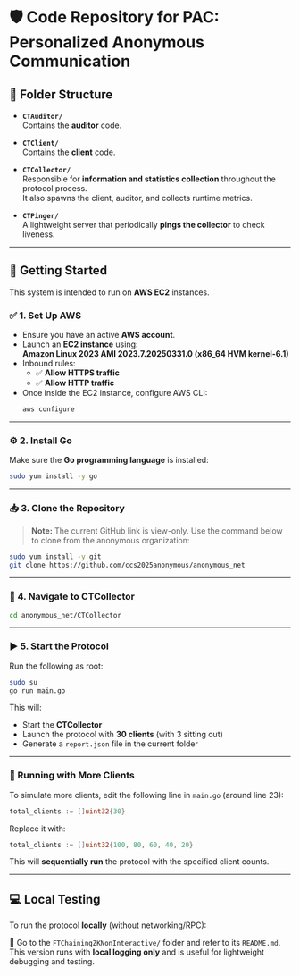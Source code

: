 # 🛡️ Code Repository for **PAC: Personalized Anonymous Communication**

## 📁 Folder Structure

- **`CTAuditor/`**  
  Contains the **auditor** code.

- **`CTClient/`**  
  Contains the **client** code.

- **`CTCollector/`**  
  Responsible for **information and statistics collection** throughout the protocol process.  
  It also spawns the client, auditor, and collects runtime metrics.

- **`CTPinger/`**  
  A lightweight server that periodically **pings the collector** to check liveness.

---

## 🚀 Getting Started

This system is intended to run on **AWS EC2** instances.

### ✅ 1. Set Up AWS

- Ensure you have an active **AWS account**.
- Launch an **EC2 instance** using:  
  **Amazon Linux 2023 AMI 2023.7.20250331.0 (x86_64 HVM kernel-6.1)**  
- Inbound rules:
  - ✅ **Allow HTTPS traffic**
  - ✅ **Allow HTTP traffic**
- Once inside the EC2 instance, configure AWS CLI:
  ```bash
  aws configure
  ```

---

### ⚙️ 2. Install Go

Make sure the **Go programming language** is installed:
```bash
sudo yum install -y go
```

---

### 📥 3. Clone the Repository

> **Note:** The current GitHub link is view-only. Use the command below to clone from the anonymous organization:

```bash
sudo yum install -y git
git clone https://github.com/ccs2025anonymous/anonymous_net
```

---

### 📂 4. Navigate to CTCollector

```bash
cd anonymous_net/CTCollector
```

---

### ▶️ 5. Start the Protocol

Run the following as root:
```bash
sudo su
go run main.go
```

This will:
- Start the **CTCollector**
- Launch the protocol with **30 clients** (with 3 sitting out)
- Generate a `report.json` file in the current folder

---

### 🔧 Running with More Clients

To simulate more clients, edit the following line in `main.go` (around line 23):

```go
total_clients := []uint32{30}
```

Replace it with:
```go
total_clients := []uint32{100, 80, 60, 40, 20}
```

This will **sequentially run** the protocol with the specified client counts.

---

## 💻 Local Testing

To run the protocol **locally** (without networking/RPC):

📂 Go to the `FTChainingZKNonInteractive/` folder and refer to its `README.md`.  
This version runs with **local logging only** and is useful for lightweight debugging and testing.
